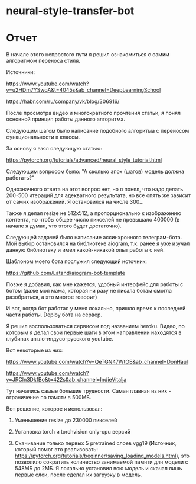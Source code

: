 # neural-style-transfer-bot

# Отчет

В начале этого непростого пути я решил ознакомиться с самим алгоритмом переноса стиля.

Источники:

https://www.youtube.com/watch?v=u2HDm7YSwoA&t=4045s&ab_channel=DeepLearningSchool

https://habr.com/ru/company/vk/blog/306916/

После просмотра видео и многократного прочтения статьи, я понял основной принцип работы данного алгоритма.

Следующим шагом было написание подобного алгоритма с переносом функциональности в классы.

За основу я взял следующую статью:

https://pytorch.org/tutorials/advanced/neural_style_tutorial.html

Следующим вопросом было: "А сколько эпох (шагов) модель должна работать?"

Однозначного ответа на этот вопрос нет, но я понял, что надо делать 200-500 итераций для адекватного результата, но все опять же зависит от самих изображений. Я остановился на числе 300...

Также я делал resize не 512x512, а пропорционально к изображению контента, но чтобы общее число пикселей не превышало 400000 (в начале я думал, что этого будет достаточно).

Следующей задачей было написание ассинхронного телеграм-бота. Мой выбор остановился на библиотеке aiogram, т.к. ранее я уже изучал данную библиотеку и имел какой-никакой опыт работы с ней.

Шаблоном моего бота послужил следующий источник:

https://github.com/Latand/aiogram-bot-template

Позже я добавил, как мне кажется, удобный интерфейс для работы с ботом (даже моя мама, которая ни разу не писала ботам смогла разобраться, а это многое говорит)

И вот, когда бот работал у меня локально, пришло время к последней части работы. Deploy бота на сервер.

Я решил воспользоваться сервисом под названием heroku. Видео, по которым я делал свои первые шаги в этом направлении находятся в глубинах англо-индусо-русского youtube.

Вот некоторые из них:

https://www.youtube.com/watch?v=QeTGN47WtOE&ab_channel=DonHaul

https://www.youtube.com/watch?v=JRCln3DkfBo&t=422s&ab_channel=IndieVitalja

Тут начались самые большие трудности. Самая главная из них - ограничение по памяти в 500МБ.

Вот решение, которое я использовал:

1) Уменьшение resize до 230000 пикселей

2) Установка torch и torchvision only-cpu версий

3) Скачивание только первых 5 pretrained слоев vgg19 (Источник, который помог это реализовать: https://pytorch.org/tutorials/beginner/saving_loading_models.html), это позволило сократить количество занимаемой памяти для модели с 548МБ до 2МБ. Я локально установил всю модель и скачал лишь первые слои, после сделал их загрузку в модель.
